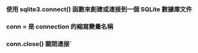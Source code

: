 ### 使用 sqlite3.connect() 函數來創建或連接到一個 SQLite 數據庫文件
### conn = 是 connection 的縮寫變量名稱
### conn.close() 關閉連接`
### 